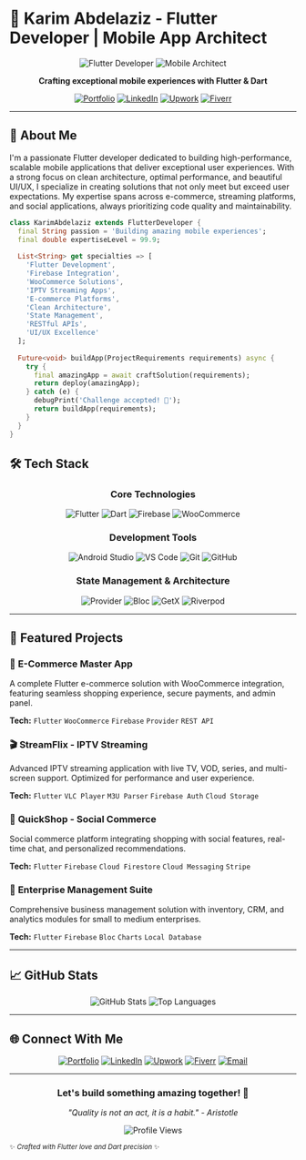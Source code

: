 # 👋 Karim Abdelaziz - Flutter Developer | Mobile App Architect

<div align="center">

![Flutter Developer](https://img.shields.io/badge/Flutter-Developer-42A5F5?style=for-the-badge&logo=flutter)
![Mobile Architect](https://img.shields.io/badge/Mobile-Architect-0175C2?style=for-the-badge&logo=dart)

**Crafting exceptional mobile experiences with Flutter & Dart**

[![Portfolio](https://img.shields.io/badge/🌐_Portfolio-karimabdelaziz.dev-42A5F5?style=for-the-badge&logo=google-chrome&logoColor=white)](https://karimabdelaziz.dev)
[![LinkedIn](https://img.shields.io/badge/💼_LinkedIn-Connect-0A66C2?style=for-the-badge&logo=linkedin&logoColor=white)](https://www.linkedin.com/in/karimabdelaziz)
[![Upwork](https://img.shields.io/badge/🚀_Upwork-Profile-6FDA44?style=for-the-badge&logo=upwork&logoColor=white)](https://www.upwork.com/freelancers/karimabdelaziz)
[![Fiverr](https://img.shields.io/badge/⭐_Fiverr-Profile-1DBF73?style=for-the-badge&logo=fiverr&logoColor=white)](https://www.fiverr.com/karimabdelaziz0)

</div>

---

## 🎯 About Me

I'm a passionate Flutter developer dedicated to building high-performance, scalable mobile applications that deliver exceptional user experiences. With a strong focus on clean architecture, optimal performance, and beautiful UI/UX, I specialize in creating solutions that not only meet but exceed user expectations. My expertise spans across e-commerce, streaming platforms, and social applications, always prioritizing code quality and maintainability.

```dart
class KarimAbdelaziz extends FlutterDeveloper {
  final String passion = 'Building amazing mobile experiences';
  final double expertiseLevel = 99.9;
  
  List<String> get specialties => [
    'Flutter Development',
    'Firebase Integration', 
    'WooCommerce Solutions',
    'IPTV Streaming Apps',
    'E-commerce Platforms',
    'Clean Architecture',
    'State Management',
    'RESTful APIs',
    'UI/UX Excellence'
  ];
  
  Future<void> buildApp(ProjectRequirements requirements) async {
    try {
      final amazingApp = await craftSolution(requirements);
      return deploy(amazingApp);
    } catch (e) {
      debugPrint('Challenge accepted! 💪');
      return buildApp(requirements);
    }
  }
}
```

## 🛠 Tech Stack

<div align="center">

### **Core Technologies**
<img src="https://img.shields.io/badge/Flutter-02569B?style=for-the-badge&logo=flutter&logoColor=white" alt="Flutter" />
<img src="https://img.shields.io/badge/Dart-0175C2?style=for-the-badge&logo=dart&logoColor=white" alt="Dart" />
<img src="https://img.shields.io/badge/Firebase-FFCA28?style=for-the-badge&logo=firebase&logoColor=black" alt="Firebase" />
<img src="https://img.shields.io/badge/WooCommerce-96588A?style=for-the-badge&logo=woocommerce&logoColor=white" alt="WooCommerce" />

### **Development Tools**
<img src="https://img.shields.io/badge/Android_Studio-3DDC84?style=for-the-badge&logo=android-studio&logoColor=white" alt="Android Studio" />
<img src="https://img.shields.io/badge/VS_Code-007ACC?style=for-the-badge&logo=visual-studio-code&logoColor=white" alt="VS Code" />
<img src="https://img.shields.io/badge/Git-F05032?style=for-the-badge&logo=git&logoColor=white" alt="Git" />
<img src="https://img.shields.io/badge/GitHub-181717?style=for-the-badge&logo=github&logoColor=white" alt="GitHub" />

### **State Management & Architecture**
<img src="https://img.shields.io/badge/Provider-8E44AD?style=for-the-badge" alt="Provider" />
<img src="https://img.shields.io/badge/Bloc-0175C2?style=for-the-badge" alt="Bloc" />
<img src="https://img.shields.io/badge/GetX-0081CB?style=for-the-badge" alt="GetX" />
<img src="https://img.shields.io/badge/Riverpod-0E84C6?style=for-the-badge" alt="Riverpod" />

</div>

---

## 💼 Featured Projects

### 📱 **E-Commerce Master App**
A complete Flutter e-commerce solution with WooCommerce integration, featuring seamless shopping experience, secure payments, and admin panel.

**Tech:** `Flutter` `WooCommerce` `Firebase` `Provider` `REST API`

### 🎬 **StreamFlix - IPTV Streaming**
Advanced IPTV streaming application with live TV, VOD, series, and multi-screen support. Optimized for performance and user experience.

**Tech:** `Flutter` `VLC Player` `M3U Parser` `Firebase Auth` `Cloud Storage`

### 🛒 **QuickShop - Social Commerce**
Social commerce platform integrating shopping with social features, real-time chat, and personalized recommendations.

**Tech:** `Flutter` `Firebase` `Cloud Firestore` `Cloud Messaging` `Stripe`

### 🏢 **Enterprise Management Suite**
Comprehensive business management solution with inventory, CRM, and analytics modules for small to medium enterprises.

**Tech:** `Flutter` `Firebase` `Bloc` `Charts` `Local Database`

---

## 📈 GitHub Stats

<div align="center">

<img src="https://github-readme-stats.vercel.app/api?username=KarimAbdelaziz96&show_icons=true&theme=flutter&hide_border=true&bg_color=00000000" alt="GitHub Stats" />

<img src="https://github-readme-stats.vercel.app/api/top-langs/?username=KarimAbdelaziz96&layout=compact&theme=flutter&hide_border=true&bg_color=00000000" alt="Top Languages" />

</div>

---

## 🌐 Connect With Me

<div align="center">

[![Portfolio](https://img.shields.io/badge/🌐_Portfolio-karimabdelaziz.dev-42A5F5?style=for-the-badge&logo=google-chrome&logoColor=white)](https://karimabdelaziz.dev)
[![LinkedIn](https://img.shields.io/badge/💼_LinkedIn-Connect-0A66C2?style=for-the-badge&logo=linkedin&logoColor=white)](https://www.linkedin.com/in/karimabdelaziz)
[![Upwork](https://img.shields.io/badge/🚀_Upwork-Profile-6FDA44?style=for-the-badge&logo=upwork&logoColor=white)](https://www.upwork.com/freelancers/karimabdelaziz)
[![Fiverr](https://img.shields.io/badge/⭐_Fiverr-Profile-1DBF73?style=for-the-badge&logo=fiverr&logoColor=white)](https://www.fiverr.com/karimabdelaziz0)
[![Email](https://img.shields.io/badge/📧_Email-Contact-D14836?style=for-the-badge&logo=gmail&logoColor=white)](mailto:karim@abdelaziz.dev)

</div>

---

<div align="center">

### **Let's build something amazing together!** 🚀

*"Quality is not an act, it is a habit." - Aristotle*

<img src="https://komarev.com/ghpvc/?username=KarimAbdelaziz96&color=42A5F5&style=flat-square" alt="Profile Views" />

</div>

<sub>✨ *Crafted with Flutter love and Dart precision* ✨</sub>


